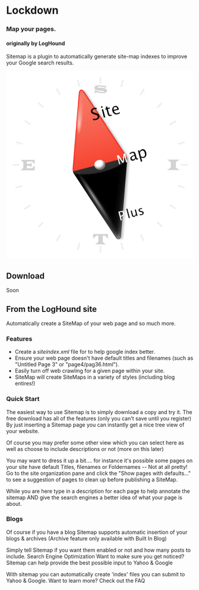 # Lockdown
### Map your pages.
#### originally by LogHound
Sitemap is a plugin to automatically generate site-map indexes to improve your Google search results.

![SiteMap Icon](https://raw.githubusercontent.com/yourhead/sitemap/master/assets/icon_256.png)


## Download
 Soon


## From the LogHound site

Automatically create a SiteMap of your web page and so much more.

### Features

 - Create a *siteindex.xml* file for to help google index better.
 - Ensure your web page doesn't have default titles and filenames (such as "Untitled Page 3" or "page4/pag36.html"). 
 - Easily turn off web crawling for a given page within your site.
 - SiteMap will create SiteMaps in a variety of styles (including blog entires!)




### Quick Start

The easiest way to use Sitemap is to simply download a copy and try it. The free download has all of the features (only you can't save until you register) By just inserting a Sitemap page you can instantly get a nice tree view of your website. 

Of course you may prefer some other view which you can select here as well as choose to include descriptions or not (more on this later) 
 

You may want to dress it up a bit.... for instance it's possible some pages on your site have default Titles, filenames or Foldernames -- Not at all pretty! Go to the site organization pane and click the "Show pages with defaults..." to see a suggestion of pages to clean up before publishing a SiteMap. 

While you are here type in a description for each page to help annotate the sitemap AND give the search engines a better idea of what your page is about. 
 


### Blogs

Of course if you have a blog Sitemap supports automatic insertion of your blogs & archives (Archive feature only available with Built In Blog)

Simply tell Sitemap if you want them enabled or not and how many posts to include.
Search Engine Optimization
Want to make sure you get noticed? Sitemap can help provide the best possible input to Yahoo & Google

With sitemap you can automatically create 'index' files you can submit to Yahoo & Google. 
Want to learn more? Check out the FAQ




